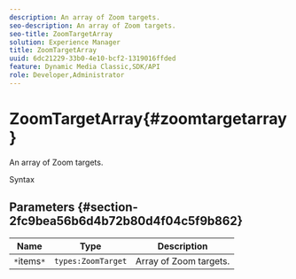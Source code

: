 ```yaml
---
description: An array of Zoom targets.
seo-description: An array of Zoom targets.
seo-title: ZoomTargetArray
solution: Experience Manager
title: ZoomTargetArray
uuid: 6dc21229-33b0-4e10-bcf2-1319016ffded
feature: Dynamic Media Classic,SDK/API
role: Developer,Administrator
---
```


# ZoomTargetArray{#zoomtargetarray}

An array of Zoom targets.

 Syntax 

## Parameters {#section-2fc9bea56b6d4b72b80d4f04c5f9b862}

|  Name  | Type  | Description  |
|---|---|---|
|  `*`items`*`  | `types:ZoomTarget`  | Array of Zoom targets.  |

